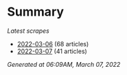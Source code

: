 # Summary
*Latest scrapes*
* [2022-03-06](https://github.com/nuuuwan/news_lk/blob/data/news_lk.2022-03-06.json) (68 articles)
* [2022-03-07](https://github.com/nuuuwan/news_lk/blob/data/news_lk.2022-03-07.json) (41 articles)

*Generated at 06:09AM, March 07, 2022*
